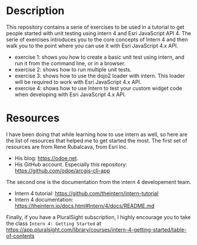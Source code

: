 # Description

This repository contains a serie of exercises to be used in a tutorial to get people started with unit testing using intern 4 and Esri JavaScript API 4. The serie of exercises introduces you to the core concepts of Intern 4 and then walk you to the point where you can use it with Esri JavaScript 4.x API.

- exercise 1: shows you how to create a basic unit test using intern, and run it from the command line, or in a browser.
- exercise 2: shows how to run multiple unit tests.
- exercise 3: shows how to use the dojo2 loader with intern. This loader will be required to work with Esri JavaScript 4.x API.
- exercise 4: shows how to use Intern to test your custom widget code when developing with Esri JavaScript 4.x API.

# Resources

I have been doing that while learning how to use intern as well, so here are the list of resources that helped me to get started the most. The first set of resources are from Rene Rubalcava, from Esri Inc.

- His blog: https://odoe.net.
- His GitHub account. Especially this repository: https://github.com/odoe/arcgis-cli-app

The second one is the documentation from the intern 4 developement team.

- Intern 4 tutorial: https://github.com/theintern/intern-tutorial
- Intern 4 documentation: https://theintern.io/docs.html#Intern/4/docs/README.md

Finally, if you have a PluralSight subscription, I highly encourage you to take the class `Intern 4: Getting Started` at https://app.pluralsight.com/library/courses/intern-4-getting-started/table-of-contents
